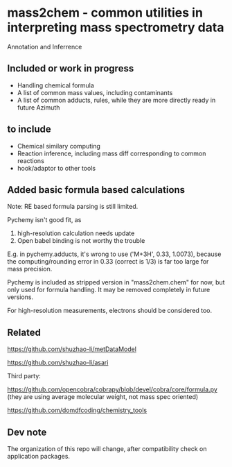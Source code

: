 # mass2chem - common utilities in interpreting mass spectrometry data

Annotation and Inferrence

## Included or work in progress
* Handling chemical formula 
* A list of common mass values, including contaminants
* A list of common adducts, rules, while they are more directly ready in future Azimuth

## to include
* Chemical similary computing
* Reaction inference, including mass diff corresponding to common reactions
* hook/adaptor to other tools

## Added basic formula based calculations
Note: RE based formula parsing is still limited.

Pychemy isn't good fit, as 
1) high-resolution calculation needs update
2) Open babel binding is not worthy the trouble

E.g. in pychemy.adducts, it's wrong to use ('M+3H', 0.33,  1.0073),
because the computing/rounding error in 0.33 (correct is 1/3) is far too large for mass precision.

Pychemy is included as stripped version in "mass2chem.chem" for now, but only used for formula handling.
It may be removed completely in future versions.

For high-resolution measurements, electrons should be considered too.


## Related
https://github.com/shuzhao-li/metDataModel

https://github.com/shuzhao-li/asari 

Third party:

https://github.com/opencobra/cobrapy/blob/devel/cobra/core/formula.py (they are using average molecular weight, not mass spec oriented)

https://github.com/domdfcoding/chemistry_tools



## Dev note
The organization of this repo will change, after compatibility check on application packages.
 